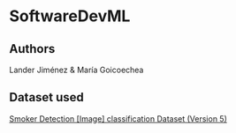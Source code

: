 # SoftwareDevML

## Authors

Lander Jiménez & María Goicoechea

## Dataset used

[Smoker Detection [Image] classification Dataset (Version 5)](https://www.kaggle.com/datasets/sujaykapadnis/smoking)
